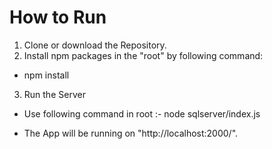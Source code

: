 # How to Run
1. Clone or download the Repository.
2. Install npm packages in the "root" by following command:
- npm install 
3. Run the Server
- Use following command in root :- node sqlserver/index.js
					
- The App will be running on "http://localhost:2000/".
